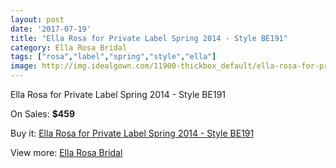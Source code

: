 ```yaml
---
layout: post
date: '2017-07-19'
title: "Ella Rosa for Private Label Spring 2014 - Style BE191"
category: Ella Rosa Bridal
tags: ["rosa","label","spring","style","ella"]
image: http://img.idealgown.com/11900-thickbox_default/ella-rosa-for-private-label-spring-2014-style-be191.jpg
---
```

Ella Rosa for Private Label Spring 2014 - Style BE191

On Sales: **$459**
<a href="https://www.idealgown.com/en/ella-rosa-bridal/4829-ella-rosa-for-private-label-spring-2014-style-be191.html"><amp-img layout="responsive" width="600" height="600" src="//img.idealgown.com/11900-thickbox_default/ella-rosa-for-private-label-spring-2014-style-be191.jpg" alt="Ella Rosa for Private Label Spring 2014 - Style BE191 0" /></a>
<a href="https://www.idealgown.com/en/ella-rosa-bridal/4829-ella-rosa-for-private-label-spring-2014-style-be191.html"><amp-img layout="responsive" width="600" height="600" src="//img.idealgown.com/11902-thickbox_default/ella-rosa-for-private-label-spring-2014-style-be191.jpg" alt="Ella Rosa for Private Label Spring 2014 - Style BE191 1" /></a>
<a href="https://www.idealgown.com/en/ella-rosa-bridal/4829-ella-rosa-for-private-label-spring-2014-style-be191.html"><amp-img layout="responsive" width="600" height="600" src="//img.idealgown.com/11901-thickbox_default/ella-rosa-for-private-label-spring-2014-style-be191.jpg" alt="Ella Rosa for Private Label Spring 2014 - Style BE191 2" /></a>

Buy it: [Ella Rosa for Private Label Spring 2014 - Style BE191](https://www.idealgown.com/en/ella-rosa-bridal/4829-ella-rosa-for-private-label-spring-2014-style-be191.html "Ella Rosa for Private Label Spring 2014 - Style BE191")

View more: [Ella Rosa Bridal](https://www.idealgown.com/en/60-ella-rosa-bridal "Ella Rosa Bridal")
